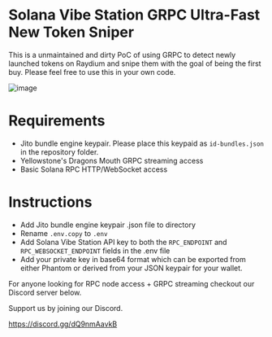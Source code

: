 # Solana Vibe Station GRPC Ultra-Fast New Token Sniper

This is a unmaintained and dirty PoC of using GRPC to detect newly launched tokens on Raydium and snipe them with the goal of being the first buy. Please feel free to use this in your own code. 

![image](https://github.com/bigj-SVS/grpc-sniper/assets/173855326/1f4f4f54-d2fc-438e-a603-6aba1b641e1b)


# Requirements
- Jito bundle engine keypair. Please place this keypaid as `id-bundles.json` in the repository folder.
- Yellowstone's Dragons Mouth GRPC streaming access
- Basic Solana RPC HTTP/WebSocket access


# Instructions
- Add Jito bundle engine keypair .json file to directory
- Rename `.env.copy` to `.env`
- Add Solana Vibe Station API key to both the `RPC_ENDPOINT` and `RPC_WEBSOCKET_ENDPOINT` fields in the .env file
- Add your private key in base64 format which can be exported from either Phantom or derived from your JSON keypair for your wallet.

For anyone looking for RPC node access + GRPC streaming checkout our Discord server below.

Support us by joining our Discord.

https://discord.gg/dQ9nmAavkB
